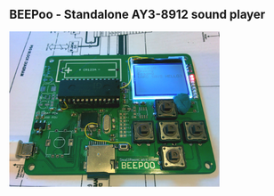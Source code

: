 ## BEEPoo - Standalone AY3-8912 sound player

<img src="https://raw.githubusercontent.com/SmallRoomLabs/BEEPoo/master/Misc/beepoo-devel1.jpg" width="75%" height="75%">
